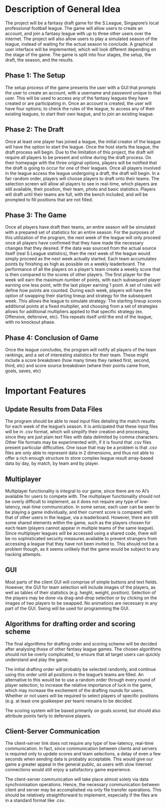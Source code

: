 # Description of General Idea

The project will be a fantasy draft game for the S.League, Singapore’s local professional football league. The game will allow users to create an account, and join a fantasy league with up to three other users over the internet. The project will also allow users to play a simulated season of the league, instead of waiting for the actual season to conclude. A graphical user interface will be implemented, which will look different depending on the stage of the game. The game is split into four stages, the setup, the draft, the season, and the results.

## Phase 1: The Setup

The setup process of the game presents the user with a GUI that prompts the user to create an account, with a username and password unique to that user. This will be used to access any of the fantasy leagues they have created or are participating in. Once an account is created, the user will have four options; to check the rules of the league, to access any of their existing leagues, to start their own league, and to join an existing league. 
	
## Phase 2: The Draft

Once at least one player has joined a league, the initial creator of the league will have the option to start the league. Once the host starts the league, the draft process will begin. Due to the limitation of this project, the draft will require all players to be present and online during the draft process. On their homepage with the three original options, players will be notified that the draft is going to occur for one of their leagues. Once all players involved in the league access the league undergoing a draft, the draft will begin. In a fair random order, players will choose players to draft onto their teams. The selection screen will allow all players to see in real-time, which players are still available, their position, their team, photo and basic statistics. Players will draft until their teams are full, with the bench included, and will be prompted to fill positions that are not filled. 

## Phase 3: The Game

Once all players have draft their teams, an entire season will be simulated with a prepared set of statistics for an entire season. For the purposes of this utilization of the program, the next week of the league will only proceed once all players have confirmed that they have made the necessary changes that they desired. If the data was sourced from the actual source itself (real S.League statistics), then the next week of the league would simply proceed as the next week actually started. Each team accumulates points by finishing as high as possible on a weekly leaderboard. The performance of all the players on a player’s team create a weekly score that is then compared to the scores of other players. The first player for the week will earn the maximum number of points, with each subsequent player earning one less point, with the last player earning 1 point. A set of rules will define how points are counted. During each week, players will have the option of swapping their starting lineup and strategy for the subsequent week. This allows the league to simulate strategy. The starting lineup scores additional points at a fixed multiplier, and choosing from a set of strategies allows for additional multipliers applied to that specific strategy (ex. Offensive, defensive, etc). This repeats itself until the end of the league, with no knockout phase.

## Phase 4: Conclusion of Game

Once the league concludes, the program will notify all players of the team rankings, and a set of interesting statistics for their team. These might include a score breakdown (how many times they ranked first, second, third, etc) and score source breakdown (where their points came from, goals, saves, etc)

# Important Features
## Update Results from Data Files
The program should be able to read input files detailing the match results for each week of the league’s season. It is anticipated that these input files will be in .csv format, which will simplify their creation and processing, since they are just plain text files with data delimited by comma characters. Other file formats may be experimented with, if it is found that .csv files present particular difficulties. One issue that may be a problem is that .csv files are only able to represent data in 2 dimensions, and thus not able to offer a rich enough structure to store complex league result array-based data by day, by match, by team and by player.

## Multiplayer
Multiplayer functionality is integral to our game, since there are no AI’s available for users to compete with. The multiplayer functionality should not be overly difficult to implement, as it does not require any type of low-latency, real-time communication. In some sense, each user can be seen to be playing a game individually, and their current score is compared with that of other users in the league, via a leaderboard. However, there are still some shared elements within the game, such as the players chosen for each team (players cannot appear in multiple teams of the same league).
Since multiplayer leagues will be accessed using a shared code, there will be no sophisticated security measures available to prevent strangers from accessing a league that they have not been invited to. This should not be a problem though, as it seems unlikely that the game would be subject to any hacking attempts.

## GUI
Most parts of the client GUI will comprise of simple buttons and text fields. However, the GUI for team selection will include images of the players, as well as tables of their statistics (e.g. height, weight, position). Selection of the players may be done via drag-and-drop selection or by clicking on the images of two players to be swapped. No animations are necessary in any part of the GUI. Swing will be used for programming the GUI.

## Algorithms for drafting order and scoring scheme
The final algorithms for drafting order and scoring scheme will be decided after analysing those of other fantasy league games. The chosen algorithms should not be overly complicated, to ensure that all target users can quickly understand and play the game.

The initial drafting order will probably be selected randomly, and continue using this order until all positions in the league’s teams are filled. An alternative to this would be to use a random order through every round of player selection, to increase the relative importance of luck in the game, which may increase the excitement of the drafting rounds for users. Whether or not users will be required to select players of specific positions (e.g. at least one goalkeeper per team) remains to be decided.

The scoring system will be based primarily on goals scored, but should also attribute points fairly to defensive players.

## Client-Server Communication
The client-server link does not require any type of low-latency, real-time communication. In fact, since communication between clients and servers is required only to update scores and team selections, a delay of even a few seconds when sending data is probably acceptable. This would give our game a greater appeal in the general public, as users with slow Internet connections would still enjoy a satisfactory game experience.

The client-server communication will take place almost solely via data synchronisation operations. Hence, the necessary communication between client and server may be accomplished via only file transfer operations. This should be relatively straightforward to implement, especially if the files are in a standard format like .csv.
